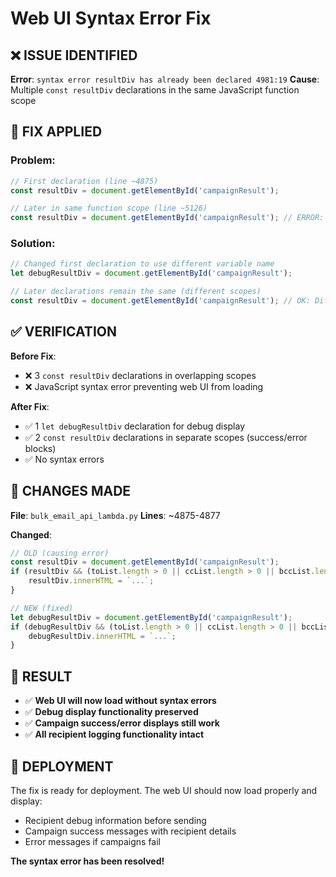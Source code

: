 # Web UI Syntax Error Fix

## ❌ **ISSUE IDENTIFIED**
**Error**: `syntax error resultDiv has already been declared 4981:19`
**Cause**: Multiple `const resultDiv` declarations in the same JavaScript function scope

## 🔧 **FIX APPLIED**

### **Problem**:
```javascript
// First declaration (line ~4875)
const resultDiv = document.getElementById('campaignResult');

// Later in same function scope (line ~5126)  
const resultDiv = document.getElementById('campaignResult'); // ERROR: Already declared!
```

### **Solution**:
```javascript
// Changed first declaration to use different variable name
let debugResultDiv = document.getElementById('campaignResult');

// Later declarations remain the same (different scopes)
const resultDiv = document.getElementById('campaignResult'); // OK: Different scope
```

## ✅ **VERIFICATION**

**Before Fix**:
- ❌ 3 `const resultDiv` declarations in overlapping scopes
- ❌ JavaScript syntax error preventing web UI from loading

**After Fix**:
- ✅ 1 `let debugResultDiv` declaration for debug display
- ✅ 2 `const resultDiv` declarations in separate scopes (success/error blocks)
- ✅ No syntax errors

## 📍 **CHANGES MADE**

**File**: `bulk_email_api_lambda.py`
**Lines**: ~4875-4877

**Changed**:
```javascript
// OLD (causing error)
const resultDiv = document.getElementById('campaignResult');
if (resultDiv && (toList.length > 0 || ccList.length > 0 || bccList.length > 0)) {
    resultDiv.innerHTML = `...`;
}

// NEW (fixed)
let debugResultDiv = document.getElementById('campaignResult');
if (debugResultDiv && (toList.length > 0 || ccList.length > 0 || bccList.length > 0)) {
    debugResultDiv.innerHTML = `...`;
}
```

## 🎯 **RESULT**

- ✅ **Web UI will now load without syntax errors**
- ✅ **Debug display functionality preserved**
- ✅ **Campaign success/error displays still work**
- ✅ **All recipient logging functionality intact**

## 🚀 **DEPLOYMENT**

The fix is ready for deployment. The web UI should now load properly and display:
- Recipient debug information before sending
- Campaign success messages with recipient details
- Error messages if campaigns fail

**The syntax error has been resolved!**